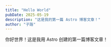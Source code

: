 ```yaml
---
title: "Hello World"
pubDate: 2025-05-19
description: "这是我的第一篇 Astro 博客文章！"
author: "子路"
---
```


你好世界！这是我用 Astro 创建的第一篇博客文章！
